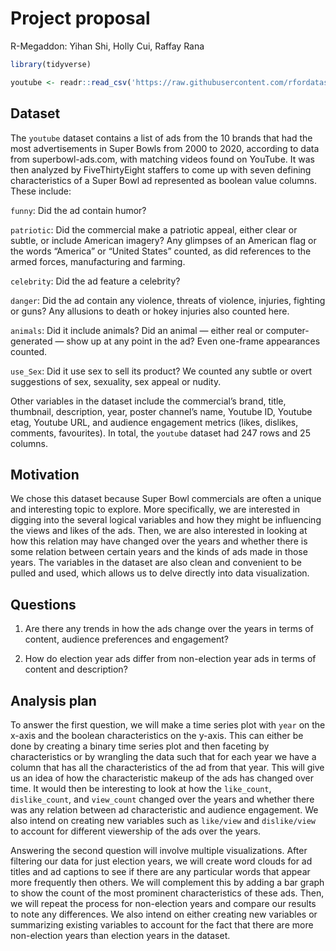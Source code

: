 Project proposal
================
R-Megaddon: Yihan Shi, Holly Cui, Raffay Rana

``` r
library(tidyverse)
```

``` r
youtube <- readr::read_csv('https://raw.githubusercontent.com/rfordatascience/tidytuesday/master/data/2021/2021-03-02/youtube.csv', show_col_types = FALSE)
```

## Dataset

The `youtube` dataset contains a list of ads from the 10 brands that had
the most advertisements in Super Bowls from 2000 to 2020, according to
data from superbowl-ads.com, with matching videos found on YouTube. It
was then analyzed by FiveThirtyEight staffers to come up with seven
defining characteristics of a Super Bowl ad represented as boolean value
columns. These include:

`funny`: Did the ad contain humor?

`patriotic`: Did the commercial make a patriotic appeal, either clear or
subtle, or include American imagery? Any glimpses of an American flag or
the words “America” or “United States” counted, as did references to the
armed forces, manufacturing and farming.

`celebrity`: Did the ad feature a celebrity?

`danger`: Did the ad contain any violence, threats of violence,
injuries, fighting or guns? Any allusions to death or hokey injuries
also counted here.

`animals`: Did it include animals? Did an animal — either real or
computer-generated — show up at any point in the ad? Even one-frame
appearances counted.

`use_Sex`: Did it use sex to sell its product? We counted any subtle or
overt suggestions of sex, sexuality, sex appeal or nudity.

Other variables in the dataset include the commercial’s brand, title,
thumbnail, description, year, poster channel’s name, Youtube ID, Youtube
etag, Youtube URL, and audience engagement metrics (likes, dislikes,
comments, favourites). In total, the `youtube` dataset had 247 rows and
25 columns.

## Motivation

We chose this dataset because Super Bowl commercials are often a unique
and interesting topic to explore. More specifically, we are interested
in digging into the several logical variables and how they might be
influencing the views and likes of the ads. Then, we are also interested
in looking at how this relation may have changed over the years and
whether there is some relation between certain years and the kinds of
ads made in those years. The variables in the dataset are also clean and
convenient to be pulled and used, which allows us to delve directly into
data visualization.

## Questions

1.  Are there any trends in how the ads change over the years in terms
    of content, audience preferences and engagement?

2.  How do election year ads differ from non-election year ads in terms
    of content and description?

## Analysis plan

To answer the first question, we will make a time series plot with
`year` on the x-axis and the boolean characteristics on the y-axis. This
can either be done by creating a binary time series plot and then
faceting by characteristics or by wrangling the data such that for each
year we have a column that has all the characteristics of the ad from
that year. This will give us an idea of how the characteristic makeup of
the ads has changed over time. It would then be interesting to look at
how the `like_count`, `dislike_count`, and `view_count` changed over the
years and whether there was any relation between ad characteristic and
audience engagement. We also intend on creating new variables such as
`like/view` and `dislike/view` to account for different viewership of
the ads over the years.

Answering the second question will involve multiple visualizations.
After filtering our data for just election years, we will create word
clouds for ad titles and ad captions to see if there are any particular
words that appear more frequently then others. We will complement this
by adding a bar graph to show the count of the most prominent
characteristics of these ads. Then, we will repeat the process for
non-election years and compare our results to note any differences. We
also intend on either creating new variables or summarizing existing
variables to account for the fact that there are more non-election years
than election years in the dataset.
